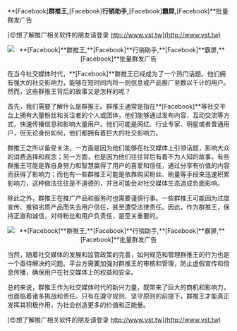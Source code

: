 **[Facebook]**群推王,**[Facebook]**行销助手,**[Facebook]**霸屏,**[Facebook]**批量群发广告

[😍想了解推广相关软件的朋友请登录 http://www.vst.tw](http://www.vst.tw)

 <center><img src="https://vst.tw/MP4/tuiguang/png/3.png" alt="**[Facebook]**群推王,**[Facebook]**行销助手,**[Facebook]**霸屏,**[Facebook]**批量群发广告"></center>

在当今社交媒体时代，**[Facebook]**群推王已经成为了一个热门话题。他们拥有强大的社交影响力，能够在短时间内将一则信息或产品推广至数以千计的用户。然而，这些群推王背后的故事又是怎样的呢？

首先，我们需要了解什么是群推王。群推王通常是指在**[Facebook]**等社交平台上拥有大量粉丝和关注者的个人或团体，他们能够通过发布内容、互动交流等方式，快速传播信息和影响大量用户。他们可能是网红、行业专家、明星或者普通用户，但无论身份如何，他们都拥有着巨大的社交影响力。

群推王之所以备受关注，一方面是因为他们能够在社交媒体上引领话题，影响大众的消费选择和观念；另一方面，也是因为他们往往背后有着不为人知的故事。有些群推王可能是靠自身努力和智慧赢得了用户的喜爱和信任，通过分享有价值的内容而获得了影响力；而也有一些群推王可能是依靠购买粉丝、刷量等手段来迅速积累影响力，这种做法往往是不道德的，并且可能会对社交媒体生态造成负面影响。

除此之外，群推王在推广产品和服务时也需要谨慎行事。一些群推王可能因为过度宣传、推销劣质产品而失去用户信任，甚至遭受法律责任。因此，作为群推王，保持正直和诚信，对待粉丝和用户负责任，是至关重要的。

 <center><img src="https://vst.tw/MP4/tuiguang/png/8.png" alt="**[Facebook]**群推王,**[Facebook]**行销助手,**[Facebook]**霸屏,**[Facebook]**批量群发广告"></center>

当然，随着社交媒体的发展和监管政策的完善，如何规范和管理群推王的行为也是一个亟待解决的问题。平台方需要加强对群推王的审核和管理，防止虚假宣传和信息传播，确保用户在社交媒体上的权益和安全。

总的来说，群推王作为社交媒体时代的新兴力量，既带来了巨大的商机和影响力，也面临着诸多挑战和责任。只有在遵守规则、坚守原则的前提下，群推王才能真正发挥其积极作用，为社会创造更多的价值和正能量。

[😍想了解推广相关软件的朋友请登录 http://www.vst.tw](http://www.vst.tw)



